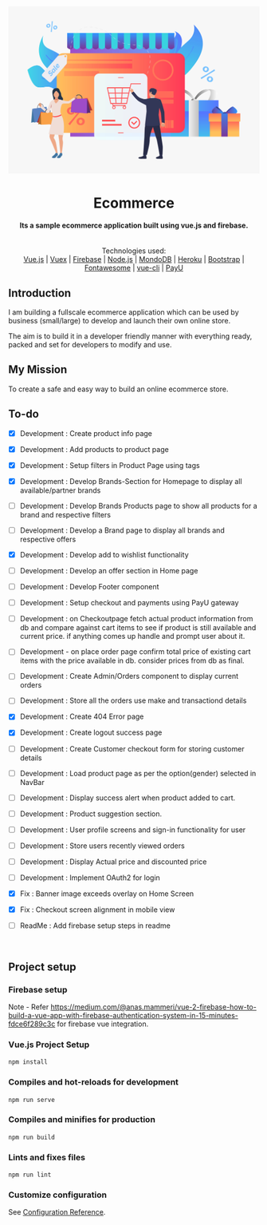 ![ECommerce - An ecommerce platform in vue.js](18980[1].jpg)
<div align="center">
  <h1>Ecommerce</h1>
</div>

<div align="center">
  <strong>Its a sample ecommerce application built using vue.js and firebase.</strong>
</div>
<br>

<br>
<div align="center">
  Technologies used: <br>
  <a href="https://vuejs.org/">Vue.js</a>
  <span> | </span>
  <a href="https://vuex.vuejs.org//">Vuex</a>
  <span> | </span>
  <a href="https://firebase.google.com/">Firebase</a>
  <span> | </span>
  <a href="https://nodejs.org/en/">Node.js</a>
  <span> | </span>
  <a href="https://www.mongodb.com/try/download/community">MondoDB</a>
  <span> | </span>
  <a href="https://www.heroku.com/">Heroku</a>
  <span> | </span>
  <a href="https://getbootstrap.com/">Bootstrap</a>
  <span> | </span>
  <a href="https://fontawesome.com/">Fontawesome</a>
  <span> | </span>
  <a href="https://cli.vuejs.org/">vue-cli</a>
  <span> | </span>
  <a href="https://www.payu.in/">PayU</a>
</div>

## Introduction
I am building a fullscale ecommerce application which can be used by business (small/large) to develop and launch their own online store.

The aim is to build it in a developer friendly manner with everything ready, packed and set for developers to modify and use.

## My Mission
To create a safe and easy way to build an online ecommerce store.

## To-do

- [X] Development : Create product info page
- [X] Development : Add products to product page
- [X] Development : Setup filters in Product Page using tags
- [X] Development : Develop Brands-Section for Homepage to display all available/partner brands
- [ ] Development : Develop Brands Products page to show all products for a brand and respective filters
- [ ] Development : Develop a Brand page to display all brands and respective offers
- [X] Development : Develop add to wishlist functionality
- [ ] Development : Develop an offer section in Home page
- [ ] Development : Develop Footer component
- [ ] Development : Setup checkout and payments using PayU gateway
- [ ] Development : on Checkoutpage fetch actual product information from db and compare against cart items to see if product is still available and current price. if anything comes up handle and prompt user about it.
- [ ] Development - on place order page confirm total price of existing cart items with the price available in db. consider prices from db as final.
- [ ] Development : Create Admin/Orders component to display current orders
- [ ] Development : Store all the orders use make and transactiond details
- [X] Development : Create 404 Error page
- [X] Development : Create logout success page
- [ ] Development : Create Customer checkout form for storing customer details
- [ ] Development : Load product page as per the option(gender) selected in NavBar
- [ ] Development : Display success alert when product added to cart.
- [ ] Development : Product suggestion section.
- [ ] Development : User profile screens and sign-in functionality for user
- [ ] Development : Store users recently viewed orders
- [ ] Development : Display Actual price and discounted price
- [ ] Development : Implement OAuth2 for login 
- [X] Fix : Banner image exceeds overlay on Home Screen
- [X] Fix : Checkout screen alignment in mobile view
- [ ] ReadMe : Add firebase setup steps in readme


<br>

## Project setup

### Firebase setup
Note - Refer https://medium.com/@anas.mammeri/vue-2-firebase-how-to-build-a-vue-app-with-firebase-authentication-system-in-15-minutes-fdce6f289c3c for firebase vue integration.

### Vue.js Project Setup

```
npm install
```

### Compiles and hot-reloads for development
```
npm run serve
```

### Compiles and minifies for production
```
npm run build
```

### Lints and fixes files
```
npm run lint
```

### Customize configuration
See [Configuration Reference](https://cli.vuejs.org/config/).
